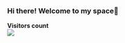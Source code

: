 ### Hi there! Welcome to my space👋
<p align="left"> 
  <b>Visitors count</b><br>
  <img src="https://profile-counter.glitch.me/briocodes/count.svg" />
</p>

<!--
[![Profile](https://github.com/briocodes/briocodes/blob/master/images/briodroid.png)]


**briocodes/briocodes** is a ✨ _special_ ✨ repository because its `README.md` (this file) appears on your GitHub profile.
Here are some ideas to get you started:

- 🔭 I’m currently working on...
- 🌱 I’m currently learning ...
- 👯 I’m looking to collaborate on...
- 🤔 I’m looking for help with ...
- 💬 Ask me about ...
- 📫 How to reach me: ...
- 😄 Pronouns: ...
- ⚡ Fun fact: ...
-->
